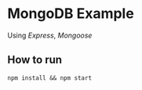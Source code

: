 # **MongoDB Example** 

   Using  *Express*, *Mongoose*

## **How to run**

   `npm install && npm start`